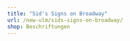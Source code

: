 ```yaml
---
title: "Sid's Signs on Broadway"
url: /new-ulm/sids-signs-on-broadway/
shop: Beschriftungen
---
```

